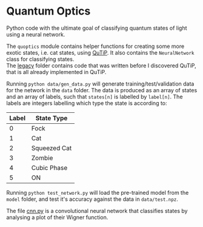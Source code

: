 # Quantum Optics   

Python code with the ultimate goal of classifying quantum states of light using
a neural network.

The `quoptics` module contains helper functions for creating some more exotic
states, i.e. cat states, using [QuTiP](http://qutip.org). It also contains
the `NeuralNetwork` class for classifying states.   
The [legacy](legacy/quoptics) folder contains code that was written before I
discovered QuTiP, that is all already implemented in QuTiP.

Running `python data/gen_data.py` will generate training/test/validation data
for the network in the `data` folder. The data is produced as an array of states
 and an array of labels, such that `states[n]` is labelled by `label[n]`. The
 labels are integers labelling which type the state is according to:

| Label  |  State Type  |
| ------ | ------------ |
|   0    |     Fock     |
|   1    |     Cat      |
|   2    | Squeezed Cat |
|   3    |    Zombie    |
|   4    |  Cubic Phase |
|   5    |      ON      |

Running `python test_network.py` will load the pre-trained model from the
`model` folder, and test it's accuracy against the data in `data/test.npz`.

The file [cnn.py](cnn.py) is a convolutional neural network that classifies
states by analysing a plot of their Wigner function.
